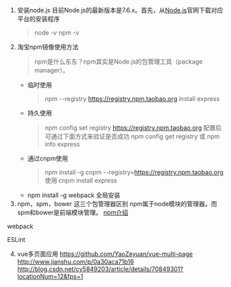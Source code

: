 

1. 安装node.js
    目前Node.js的最新版本是7.6.x。首先，从[Node.js](https://nodejs.org/)官网下载对应平台的安装程序
    >node -v
    >npm -v
2. 淘宝npm镜像使用方法
    >npm是什么东东？npm其实是Node.js的包管理工具（package manager）。
    * 临时使用
        >npm --registry https://registry.npm.taobao.org install express
    * 持久使用
        >npm config set registry https://registry.npm.taobao.org
            配置后可通过下面方式来验证是否成功
            npm config get registry 或 npm info express
    * 通过cnpm使用
        >npm install -g cnpm --registry=https://registry.npm.taobao.org
         使用 cnpm install express
    * npm install -g webpack 全局安装
3. npm，spm，bower 这三个包管理器区别
    npm属于node模块的管理器。而spm和bower是前端模块管理。  [npm介绍](http://www.runoob.com/nodejs/nodejs-npm.html)

webpack 

ESLint



4. vue多页面应用
https://github.com/YaoZeyuan/vue-multi-page
http://www.jianshu.com/p/0a30aca71b16
http://blog.csdn.net/cy5849203/article/details/70849301?locationNum=12&fps=1